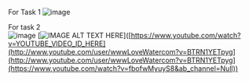 For Task 1
![image](https://github.com/user-attachments/assets/b88f750f-4fc7-4013-a6ac-cfe0683dc4e9)

For task 2    
![image](https://github.com/user-attachments/assets/7b904611-f124-490f-939a-bd3a0e3229a7)
[![IMAGE ALT TEXT HERE](https://img.youtube.com/vi/YOUTUBE_VIDEO_ID_HERE/0.jpg)]([https://www.youtube.com/watch?v=YOUTUBE_VIDEO_ID_HERE](http://www.youtube.com/user/wwwLoveWatercom?v=BTRN1YETpyg](http://www.youtube.com/user/wwwLoveWatercom?v=BTRN1YETpyg](https://www.youtube.com/watch?v=fbofwMyuyS8&ab_channel=Null))

